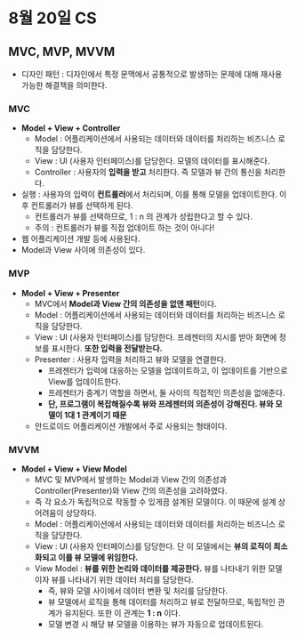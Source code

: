 # 8월 20일 CS

## MVC, MVP, MVVM
- 디자인 패턴 : 디자인에서 특정 문맥에서 공통적으로 발생하는 문제에 대해 재사용 가능한 해결책을 의미한다.
### MVC
- **Model + View + Controller**
   - Model : 어플리케이션에서 사용되는 데이터와 데이터를 처리하는 비즈니스 로직을 담당한다.
   - View : UI (사용자 인터페이스)를 담당한다. 모델의 데이터를 표시해준다.
   - Controller : 사용자의 **입력을 받고** 처리한다. 즉 모델과 뷰 간의 통신을 처리한다.
- 실행 : 사용자의 입력이 **컨트롤러**에서 처리되며, 이를 통해 모델을 업데이트한다. 이후 컨트롤러가 뷰를 선택하게 된다.
   - 컨트롤러가 뷰를 선택하므로, 1 : n 의 관계가 성립한다고 할 수 있다.
   - 주의 : 컨트롤러가 뷰를 직접 업데이트 하는 것이 아니다!
- 웹 어플리케이션 개발 등에 사용된다.
- Model과 View 사이에 의존성이 있다.
### MVP
- **Model + View + Presenter**
   - MVC에서 **Model과 View 간의 의존성을 없앤 패턴**이다.
   - Model : 어플리케이션에서 사용되는 데이터와 데이터를 처리하는 비즈니스 로직을 담당한다.
   - View : UI (사용자 인터페이스)를 담당한다. 프레젠터의 지시를 받아 화면에 정보를 표시한다. **또한 입력을 전달받는다.**
   - Presenter : 사용자 입력을 처리하고 뷰와 모델을 연결한다.
      - 프레젠터가 입력에 대응하는 모델을 업데이트하고, 이 업데이트를 기반으로 View를 업데이트한다.
      - 프레젠터가 중계기 역할을 하면서, 둘 사이의 직접적인 의존성을 없애준다.
      - **단, 프로그램이 복잡해질수록 뷰와 프레젠터의 의존성이 강해진다. 뷰와 모델이 1대 1 관계이기 때문**
   - 안드로이드 어플리케이션 개발에서 주로 사용되는 형태이다.
### MVVM
- **Model + View + View Model**
   - MVC 및 MVP에서 발생하는 Model과 View 간의 의존성과 Controller(Presenter)와 View 간의 의존성을 고려하였다.
   - 즉 각 요소가 독립적으로 작동할 수 있게끔 설계된 모델이다. 이 때문에 설계 상 어려움이 상당하다.
   - Model : 어플리케이션에서 사용되는 데이터와 데이터를 처리하는 비즈니스 로직을 담당한다.
   - View : UI (사용자 인터페이스)를 담당한다. 단 이 모델에서는 **뷰의 로직이 최소화되고 이를 뷰 모델에 위임한다.**
   - View Model : **뷰를 위한 논리와 데이터를 제공한다.** 뷰를 나타내기 위한 모델이자 뷰를 나타내기 위한 데이터 처리를 담당한다.
      - 즉, 뷰와 모델 사이에서 데이터 변환 및 처리를 담당한다.
      - 뷰 모델에서 로직을 통해 데이터를 처리하고 뷰로 전달하므로, 독립적인 관계가 유지된다. 또한 이 관계는 **1 : n** 이다.
      - 모델 변경 시 해당 뷰 모델을 이용하는 뷰가 자동으로 업데이트된다. 